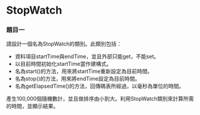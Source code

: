 # StopWatch

### 題目一

請設計一個名為StopWatch的類別。此類別包括：

* 資料項目startTime與endTime，並且外部只能get，不能set。
* 以目前時間初始化startTime當作建構式。
* 名為start\(\)的方法，用來將startTime重新設定為目前時間。
* 名為stop\(\)的方法，用來將endTime設定為目前時間。
* 名為getElapsedTime\(\)的方法，回傳碼表所經過，以毫秒為單位的時間。

產生100,000個隨機數計，並且做排序由小到大。利用StopWatch類別來計算所需的時間，並顯示結果。

